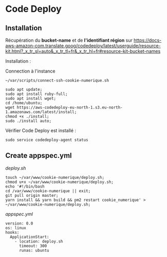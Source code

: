 # Code Deploy

## Installation

Récupération du **bucket-name** et de **l'identifiant région** sur
https://docs-aws-amazon-com.translate.goog/codedeploy/latest/userguide/resource-kit.html?_x_tr_sl=auto&_x_tr_tl=fr&_x_tr_hl=fr#resource-kit-bucket-names


Installation : 

Connection à l'instance

```~/var/scripts/connect-ssh-cookie-numerique.sh```

```
sudo apt update;
sudo apt install ruby-full;
sudo apt install wget;
cd /home/ubuntu; 
wget https://aws-codedeploy-eu-north-1.s3.eu-north-1.amazonaws.com/latest/install;
chmod +x ./install;
sudo ./install auto;
```

Vérifier Code Deploy est installé :

```sudo service codedeploy-agent status```
## Create appspec.yml

_deploy.sh_


```
touch ~/var/www/cookie-numerique/deploy.sh;
chmod u+x ~/var/www/cookie-numerique/deploy.sh;
echo '#!/bin/bash
cd /var/www/cookie-numerique || exit;
git pull origin master;
yarn install && yarn build && pm2 restart cookie_numerique' > ~/var/www/cookie-numerique/deploy.sh;
```

_appspec.yml_

```
version: 0.0
os: linux
hooks:
  ApplicationStart:
    - location: deploy.sh
      timeout: 300
      runas: ubuntu
```
